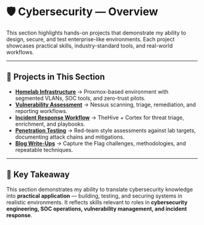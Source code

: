 # 🛡 **Cybersecurity — Overview**

This section highlights hands-on projects that demonstrate my ability to design, secure, and test enterprise-like environments. Each project showcases practical skills, industry-standard tools, and real-world workflows.  

---

## 🔑 **Projects in This Section**

- **[Homelab Infrastructure](homelab-infrastructure.md)** → Proxmox-based environment with segmented VLANs, SOC tools, and zero-trust pilots.  
- **[Vulnerability Assessment](vulnerability-assessment.nd)** → Nessus scanning, triage, remediation, and reporting workflows.  
- **[Incident Response Workflow](incident-response.md)** → TheHive + Cortex for threat triage, enrichment, and playbooks.  
- **[Penetration Testing](penetration-testing.md)** → Red-team style assessments against lab targets, documenting attack chains and mitigations.  
- **[Blog Write-Ups](blog-writeups.md)** → Capture the Flag challenges, methodologies, and repeatable techniques.  

---

## 📌 **Key Takeaway**
This section demonstrates my ability to translate cybersecurity knowledge into **practical application** — building, testing, and securing systems in realistic environments. It reflects skills relevant to roles in **cybersecurity engineering, SOC operations, vulnerability management, and incident response**.  
